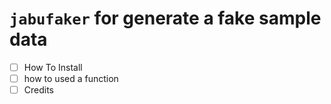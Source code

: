 # `jabufaker` for generate a fake sample data
- [ ] How To Install
- [ ] how to used a function
- [ ] Credits